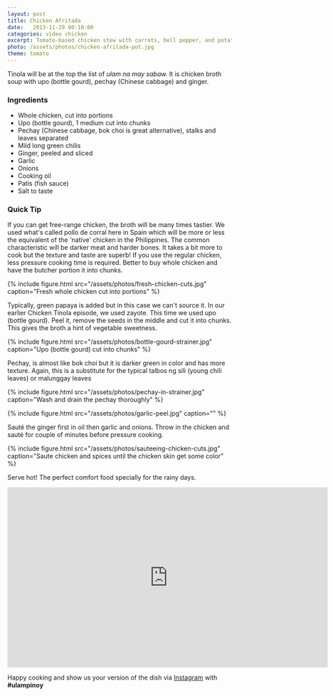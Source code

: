 ```yaml
---
layout: post
title: Chicken Afritada
date:   2013-11-29 00:18:00
categories: video chicken
excerpt: Tomato-based chicken stew with carrots, bell pepper, and potatoes.
photo: /assets/photos/chicken-afritada-pot.jpg
theme: tomato
---
```


Tinola will be at the top the list of *ulam na may sabaw.* It is chicken broth soup with upo (bottle gourd), pechay (Chinese cabbage) and ginger.


### Ingredients

* Whole chicken, cut into portions
* Upo (bottle gourd), 1 medium cut into chunks
* Pechay (Chinese cabbage, bok choi is great alternative), stalks and leaves separated
* Mild long green chilis
* Ginger, peeled and sliced
* Garlic
* Onions
* Cooking oil
* Patis (fish sauce)
* Salt to taste

### Quick Tip

If you can get free-range chicken, the broth will be many times tastier. We used what's called pollo de corral here in Spain which will be more or less the equivalent of the 'native' chicken in the Philippines. The common characteristic will be darker meat and harder bones. It takes a bit more to cook but the texture and taste are superb! If you use the regular chicken, less pressure cooking time is required. Better to buy whole chicken and have the butcher portion it into chunks.

{% include figure.html src="/assets/photos/fresh-chicken-cuts.jpg" caption="Fresh whole chicken cut into portions" %}

Typically, green papaya is added but in this case we can't source it. In our earlier Chicken Tinola episode, we used zayote. This time we used upo (bottle gourd). Peel it, remove the seeds in the middle and cut it into chunks. This gives the broth a hint of vegetable sweetness.

{% include figure.html src="/assets/photos/bottle-gourd-strainer.jpg" caption="Upo (bottle gourd) cut into chunks" %}

Pechay, is almost like bok choi but it is darker green in color and has more texture. Again, this is a substitute for the typical talbos ng sili (young chili leaves) or malunggay leaves

{% include figure.html src="/assets/photos/pechay-in-strainer.jpg" caption="Wash and drain the pechay thoroughly" %}

{% include figure.html src="/assets/photos/garlic-peel.jpg" caption="" %}

Sauté the ginger first in oil then garlic and onions. Throw in the chicken and sauté for couple of minutes before pressure cooking.

{% include figure.html src="/assets/photos/sauteeing-chicken-cuts.jpg" caption="Saute chicken and 	spices until the chicken skin get some color" %}

Serve hot! The perfect comfort food specially for the rainy days.

<div class="video-holder">
<iframe width="720" height="405" src="https://www.youtube.com/embed/ZtMlLIxgQcU?rel=0&amp;showinfo=0" frameborder="0" allowfullscreen></iframe>
</div>

Happy cooking and show us your version of the dish via [Instagram](https://instagram.com/ulampinoy/) with **#ulampinoy**

